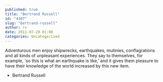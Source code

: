 ```yaml
---
published: true
title: "Bertrand Russell"
id: "4307"
slug: "bertrand-russell"
author: rv
date: 2011-07-20 01:08
categories: Uncategorized
---
```

Adventurous men enjoy shipwrecks, earthquakes, mutinies, conflagrations and all kinds of unpleasant experiences. They say to themselves, for example, 'so this is what an earthquake is like,' and it gives them pleasure to have their knowledge of the world increased by this new item.

- Bertrand Russell